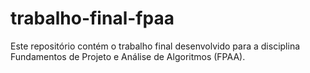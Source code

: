 # trabalho-final-fpaa
Este repositório contém o trabalho final desenvolvido para a disciplina Fundamentos de Projeto e Análise de Algoritmos (FPAA). 
